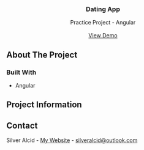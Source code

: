<a id="readme-top"></a>

<h3 align="center">Dating App</h3>

  <p align="center">
    Practice Project - Angular
    <br />
    <br />
    <a href="https://github.com/github_username/repo_name">View Demo</a>
</div>


<!-- ABOUT THE PROJECT -->
## About The Project



### Built With

* Angular
  


## Project Information


<!-- CONTACT -->
## Contact

Silver Alcid - [My Website](https://silveralcid.com) - silveralcid@outlook.com

